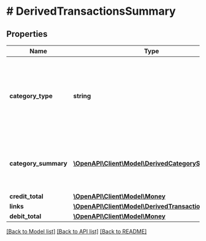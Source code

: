 # # DerivedTransactionsSummary

## Properties

Name | Type | Description | Notes
------------ | ------------- | ------------- | -------------
**category_type** | **string** | Type of categories provided by transactions/categories service.&lt;br&gt;&lt;br&gt;&lt;b&gt;Applicable containers&lt;/b&gt;: creditCard, bank, investment&lt;br&gt;&lt;b&gt;Applicable Values&lt;/b&gt;&lt;br&gt; | [optional] [readonly]
**category_summary** | [**\OpenAPI\Client\Model\DerivedCategorySummary[]**](DerivedCategorySummary.md) | Summary of transaction amouts at category level.&lt;br&gt;&lt;br&gt;&lt;b&gt;Applicable containers&lt;/b&gt;: creditCard, bank, investment&lt;br&gt; | [optional] [readonly]
**credit_total** | [**\OpenAPI\Client\Model\Money**](Money.md) |  | [optional]
**links** | [**\OpenAPI\Client\Model\DerivedTransactionsLinks**](DerivedTransactionsLinks.md) |  | [optional]
**debit_total** | [**\OpenAPI\Client\Model\Money**](Money.md) |  | [optional]

[[Back to Model list]](../../README.md#models) [[Back to API list]](../../README.md#endpoints) [[Back to README]](../../README.md)
